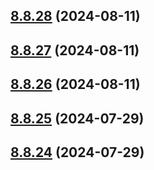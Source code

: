 ## [8.8.28](https://github.com/msobiecki/eslint-config/compare/v8.8.27...v8.8.28) (2024-08-11)



## [8.8.27](https://github.com/msobiecki/eslint-config/compare/v8.8.26...v8.8.27) (2024-08-11)



## [8.8.26](https://github.com/msobiecki/eslint-config/compare/v8.8.25...v8.8.26) (2024-08-11)



## [8.8.25](https://github.com/msobiecki/eslint-config/compare/v8.8.24...v8.8.25) (2024-07-29)



## [8.8.24](https://github.com/msobiecki/eslint-config/compare/v8.8.23...v8.8.24) (2024-07-29)



